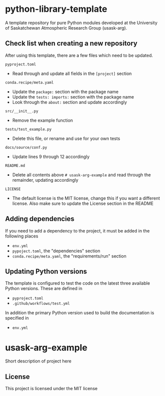 # python-library-template
A template repository for pure Python modules developed at the University of Saskatchewan
Atmospheric Research Group (usask-arg).


## Check list when creating a new repository
After using this template, there are a few files which need to be updated.

`pyproject.toml`
 - Read through and update all fields in the `[project]` section

`conda.recipe/meta.yaml`
 - Update the `package:` section with the package name
 - Update the `tests: imports:` section with the package name
 - Look through the `about:` section and update accordingly

`src/__init__.py`
 - Remove the example function

`tests/test_example.py`
 - Delete this file, or rename and use for your own tests

`docs/source/conf.py`
 - Update lines 9 through 12 accordingly

`README.md`
 - Delete all contents above `# usask-arg-example` and read through the remainder, updating accordingly

`LICENSE`
 - The default license is the MIT license, change this if you want a different license.  Also make sure to update the License section in the README

## Adding dependencies
If you need to add a dependency to the project, it must be added in the following places

- `env.yml`
- `pypoject.toml`, the "dependencies" section
- `conda.recipe/meta.yaml`, the "requirements/run" section

## Updating Python versions
The template is configured to test the code on the latest three available Python versions.  These are defined in

- `pyproject.toml`
- `.github/workflows/test.yml`

In addition the primary Python version used to build the documentation is specified in

- `env.yml`



# usask-arg-example

Short description of project here

## License
This project is licensed under the MIT license
